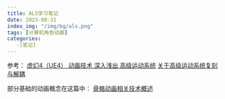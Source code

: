 ```yaml
---
title: ALS学习笔记
date: 2023-08-31
index_img: "/img/bg/als.png"
tags: [计算机角色动画]
categories: 
   -[笔记]
---
```


<!-- more -->

参考：
[虚幻4（UE4） 动画技术 深入浅出 高级运动系统](https://www.bilibili.com/video/BV12f4y1r71N/?spm_id_from=333.999.0.0&vd_source=93b215eab72b2548f75d0772e28f8b20)
[关于高级运动系统复刻与解耦](https://www.bilibili.com/video/BV1ja41197XQ/?spm_id_from=333.788.recommend_more_video.0&vd_source=93b215eab72b2548f75d0772e28f8b20)

部分基础的动画概念在这篇中： [骨骼动画相关技术概述](https://kenny-hoho.github.io/2023/06/14/%E9%AA%A8%E9%AA%BC%E5%8A%A8%E7%94%BB%E7%9B%B8%E5%85%B3%E6%8A%80%E6%9C%AF%E6%A6%82%E8%BF%B0/)
